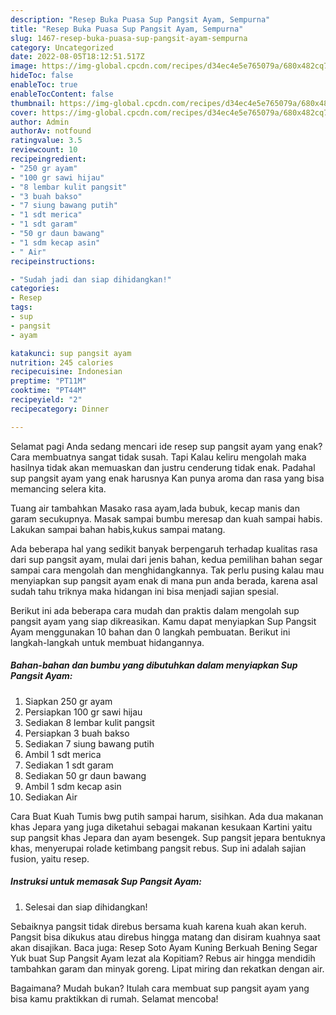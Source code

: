 ```yaml
---
description: "Resep Buka Puasa Sup Pangsit Ayam, Sempurna"
title: "Resep Buka Puasa Sup Pangsit Ayam, Sempurna"
slug: 1467-resep-buka-puasa-sup-pangsit-ayam-sempurna
category: Uncategorized
date: 2022-08-05T18:12:51.517Z
image: https://img-global.cpcdn.com/recipes/d34ec4e5e765079a/680x482cq70/sup-pangsit-ayam-foto-resep-utama.jpg
hideToc: false
enableToc: true
enableTocContent: false
thumbnail: https://img-global.cpcdn.com/recipes/d34ec4e5e765079a/680x482cq70/sup-pangsit-ayam-foto-resep-utama.jpg
cover: https://img-global.cpcdn.com/recipes/d34ec4e5e765079a/680x482cq70/sup-pangsit-ayam-foto-resep-utama.jpg
author: Admin
authorAv: notfound
ratingvalue: 3.5
reviewcount: 10
recipeingredient:
- "250 gr ayam"
- "100 gr sawi hijau"
- "8 lembar kulit pangsit"
- "3 buah bakso"
- "7 siung bawang putih"
- "1 sdt merica"
- "1 sdt garam"
- "50 gr daun bawang"
- "1 sdm kecap asin"
- " Air"
recipeinstructions:

- "Sudah jadi dan siap dihidangkan!"
categories:
- Resep
tags:
- sup
- pangsit
- ayam

katakunci: sup pangsit ayam 
nutrition: 245 calories
recipecuisine: Indonesian
preptime: "PT11M"
cooktime: "PT44M"
recipeyield: "2"
recipecategory: Dinner

---
```



Selamat pagi Anda sedang mencari ide resep sup pangsit ayam yang enak? Cara membuatnya sangat tidak susah. Tapi Kalau keliru mengolah maka hasilnya tidak akan memuaskan dan justru cenderung tidak enak. Padahal sup pangsit ayam yang enak harusnya Kan punya aroma dan rasa yang bisa memancing selera kita.


Tuang air tambahkan Masako rasa ayam,lada bubuk, kecap manis dan garam secukupnya. Masak sampai bumbu meresap dan kuah sampai habis. Lakukan sampai bahan habis,kukus sampai matang.

Ada beberapa hal yang sedikit banyak berpengaruh terhadap kualitas rasa dari sup pangsit ayam, mulai dari jenis bahan, kedua pemilihan bahan segar sampai cara mengolah dan menghidangkannya. Tak perlu pusing kalau mau menyiapkan sup pangsit ayam enak di mana pun anda berada, karena asal sudah tahu triknya maka hidangan ini bisa menjadi sajian spesial.


Berikut ini ada beberapa cara mudah dan praktis dalam mengolah sup pangsit ayam yang siap dikreasikan. Kamu dapat menyiapkan Sup Pangsit Ayam menggunakan 10 bahan dan 0 langkah pembuatan. Berikut ini langkah-langkah untuk membuat hidangannya.

<!--inarticleads1-->

##### Bahan-bahan dan bumbu yang dibutuhkan dalam menyiapkan Sup Pangsit Ayam:

1. Siapkan 250 gr ayam
1. Persiapkan 100 gr sawi hijau
1. Sediakan 8 lembar kulit pangsit
1. Persiapkan 3 buah bakso
1. Sediakan 7 siung bawang putih
1. Ambil 1 sdt merica
1. Sediakan 1 sdt garam
1. Sediakan 50 gr daun bawang
1. Ambil 1 sdm kecap asin
1. Sediakan  Air


Cara Buat Kuah Tumis bwg putih sampai harum, sisihkan. Ada dua makanan khas Jepara yang juga diketahui sebagai makanan kesukaan Kartini yaitu sup pangsit khas Jepara dan ayam besengek. Sup pangsit jepara bentuknya khas, menyerupai rolade ketimbang pangsit rebus. Sup ini adalah sajian fusion, yaitu resep. 

<!--inarticleads2-->

##### Instruksi untuk memasak Sup Pangsit Ayam:


1. Selesai dan siap dihidangkan!

Sebaiknya pangsit tidak direbus bersama kuah karena kuah akan keruh. Pangsit bisa dikukus atau direbus hingga matang dan disiram kuahnya saat akan disajikan. Baca juga: Resep Soto Ayam Kuning Berkuah Bening Segar Yuk buat Sup Pangsit Ayam lezat ala Kopitiam? Rebus air hingga mendidih tambahkan garam dan minyak goreng. Lipat miring dan rekatkan dengan air. 

Bagaimana? Mudah bukan? Itulah cara membuat sup pangsit ayam yang bisa kamu praktikkan di rumah. Selamat mencoba!
